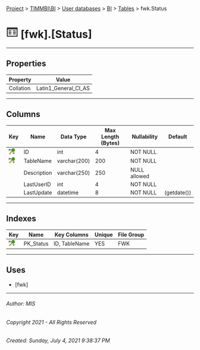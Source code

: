 #### 

[Project](../../../../index.md) > [TIMMBI\\BI](../../../index.md) > [User databases](../../index.md) > [BI](../index.md) > [Tables](Tables.md) > fwk.Status

# ![Tables](../../../../Images/Table32.png) [fwk].[Status]

---

## <a name="#properties"></a>Properties

| Property | Value |
|---|---|
| Collation | Latin1_General_CI_AS |


---

## <a name="#columns"></a>Columns

| Key | Name | Data Type | Max Length (Bytes) | Nullability | Default |
|---|---|---|---|---|---|
| [![Cluster Primary Key PK_Status: ID\TableName](../../../../Images/pkcluster.png)](#indexes) | ID | int | 4 | NOT NULL |  |
| [![Cluster Primary Key PK_Status: ID\TableName](../../../../Images/pkcluster.png)](#indexes) | TableName | varchar(200) | 200 | NOT NULL |  |
|  | Description | varchar(250) | 250 | NULL allowed |  |
|  | LastUserID | int | 4 | NOT NULL |  |
|  | LastUpdate | datetime | 8 | NOT NULL | (getdate()) |


---

## <a name="#indexes"></a>Indexes

| Key | Name | Key Columns | Unique | File Group |
|---|---|---|---|---|
| [![Cluster Primary Key PK_Status: ID\TableName](../../../../Images/pkcluster.png)](#indexes) | PK_Status | ID, TableName | YES | FWK |


---

## <a name="#uses"></a>Uses

* [fwk]


---

###### Author:  MIS

###### Copyright 2021 - All Rights Reserved

###### Created: Sunday, July 4, 2021 9:38:37 PM

